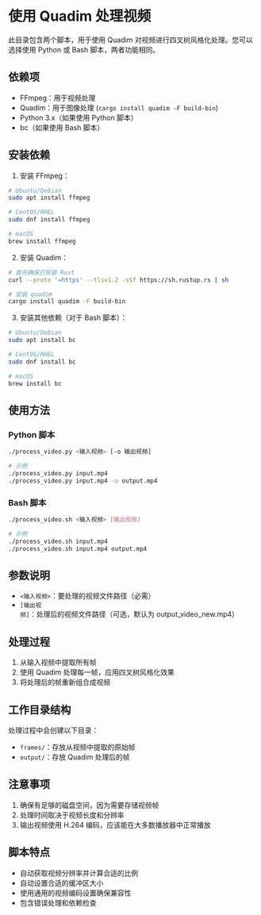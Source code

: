# 使用 Quadim 处理视频

此目录包含两个脚本，用于使用 Quadim 对视频进行四叉树风格化处理。您可以选择使用 Python 或 Bash 脚本，两者功能相同。

## 依赖项

- FFmpeg：用于视频处理
- Quadim：用于图像处理 (`cargo install quadim -F build-bin`)
- Python 3.x（如果使用 Python 脚本）
- bc（如果使用 Bash 脚本）

## 安装依赖

1. 安装 FFmpeg：
```bash
# Ubuntu/Debian
sudo apt install ffmpeg

# CentOS/RHEL
sudo dnf install ffmpeg

# macOS
brew install ffmpeg
```

2. 安装 Quadim：
```bash
# 首先确保已安装 Rust
curl --proto '=https' --tlsv1.2 -sSf https://sh.rustup.rs | sh

# 安装 quadim
cargo install quadim -F build-bin
```

3. 安装其他依赖（对于 Bash 脚本）：
```bash
# Ubuntu/Debian
sudo apt install bc

# CentOS/RHEL
sudo dnf install bc

# macOS
brew install bc
```

## 使用方法

### Python 脚本

```bash
./process_video.py <输入视频> [-o 输出视频]

# 示例
./process_video.py input.mp4
./process_video.py input.mp4 -o output.mp4
```

### Bash 脚本

```bash
./process_video.sh <输入视频> [输出视频]

# 示例
./process_video.sh input.mp4
./process_video.sh input.mp4 output.mp4
```

## 参数说明

- `<输入视频>`：要处理的视频文件路径（必需）
- `[输出视频]`：处理后的视频文件路径（可选，默认为 output_video_new.mp4）

## 处理过程

1. 从输入视频中提取所有帧
2. 使用 Quadim 处理每一帧，应用四叉树风格化效果
3. 将处理后的帧重新组合成视频

## 工作目录结构

处理过程中会创建以下目录：
- `frames/`：存放从视频中提取的原始帧
- `output/`：存放 Quadim 处理后的帧

## 注意事项

1. 确保有足够的磁盘空间，因为需要存储视频帧
2. 处理时间取决于视频长度和分辨率
3. 输出视频使用 H.264 编码，应该能在大多数播放器中正常播放

## 脚本特点

- 自动获取视频分辨率并计算合适的比例
- 自动设置合适的缓冲区大小
- 使用通用的视频编码设置确保兼容性
- 包含错误处理和依赖检查
